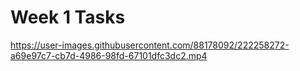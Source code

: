 # Week 1 Tasks


https://user-images.githubusercontent.com/88178092/222258272-a69e97c7-cb7d-4986-98fd-67101dfc3dc2.mp4

